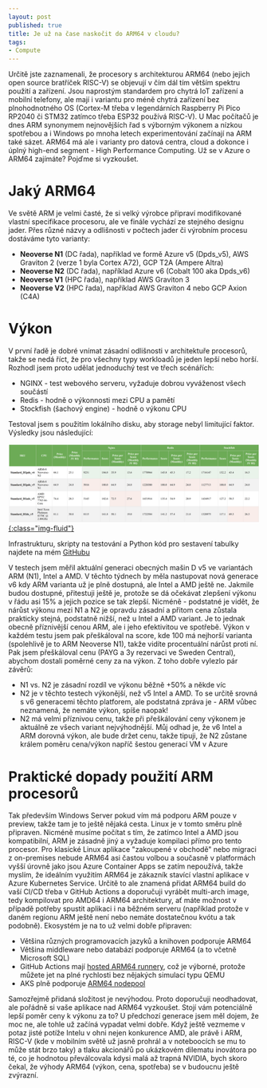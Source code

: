 ```yaml
---
layout: post
published: true
title: Je už na čase naskočit do ARM64 v cloudu?
tags:
- Compute
---
```

Určitě jste zaznamenali, že procesory s architekturou ARM64 (nebo jejich open source bratříček RISC-V) se objevují v čím dál tím větším spektru použití a zařízení. Jsou naprostým standardem pro chytrá IoT zařízení a mobilní telefony, ale mají i variantu pro méně chytrá zařízení bez plnohodnotného OS (Cortex-M třeba v legendárních Raspberry Pi Pico RP2040 či STM32 zatímco třeba ESP32 používá RISC-V). U Mac počítačů je dnes ARM synonymem nejnovějších řad s výborným výkonem a nízkou spotřebou a i Windows po mnoha letech experimentování začínají na ARM také sázet. ARM64 má ale i varianty pro datová centra, cloud a dokonce i úplný high-end segment - High Performance Computing. Už se v Azure o ARM64 zajímáte? Pojďme si vyzkoušet.

# Jaký ARM64
Ve světě ARM je velmi časté, že si velký výrobce připraví modifikované vlastní specifikace procesoru, ale ve finále vychází ze stejného designu jader. Přes různé názvy a odlišnosti v počtech jader či výrobním procesu dostáváme tyto varianty:
- **Neoverse N1** (DC řada), například ve formě Azure v5 (Dpds_v5), AWS Graviton 2 (verze 1 byla Cortex A72), GCP T2A (Ampere Altra)
- **Neoverse N2** (DC řada), například Azure v6 (Cobalt 100 aka Dpds_v6)
- **Neoverse V1** (HPC řada), například AWS Graviton 3
- **Neoverse V2** (HPC řada), například AWS Graviton 4 nebo GCP Axion (C4A)

# Výkon
V první řadě je dobré vnímat zásadní odlišnosti v architektuře procesorů, takže se nedá říct, že pro všechny typy workloadů je jeden lepší nebo horší. Rozhodl jsem proto udělat jednoduchý test ve třech scénářích:
- NGINX - test webového serveru, vyžaduje dobrou vyváženost všech součástí
- Redis - hodně o výkonnosti mezi CPU a pamětí
- Stockfish (šachový engine) - hodně o výkonu CPU

Testoval jsem s použitím lokálního disku, aby storage nebyl limitující faktor. Výsledky jsou následující:

[![](/images/2024/2024-11-04-06-33-23.png){:class="img-fluid"}](/images/2024/2024-11-04-06-33-23.png)

Infrastrukturu, skripty na testování a Python kód pro sestavení tabulky najdete na mém [GitHubu](https://github.com/tkubica12/azure-vm-benchmarking)

V testech jsem měřil aktuální generaci obecných mašin D v5 ve variantách ARM (N1), Intel a AMD. V těchto týdnech by měla nastupovat nová generace v6 kdy ARM varianta už je plně dostupná, ale Intel a AMD ještě ne. Jakmile budou dostupné, přitestuji ještě je, protože se dá očekávat zlepšení výkonu v řádu asi 15% a jejich pozice se tak zlepší. Nicméně - podstatné je vidět, že nárůst výkonu mezi N1 a N2 je opravdu zásadní a přitom cena zůstala prakticky stejná, podstatně nižší, než u Intel a AMD variant. Je to jednak obecně příznivější cenou ARM, ale i jeho efektivitou ve spotřebě. Výkon v každém testu jsem pak přeškáloval na score, kde 100 má nejhorší varianta (spolehlivě je to ARM Neoverse N1), takže vidíte procentuální nárůst proti ní. Pak jsem přeškáloval cenu (PAYG a 3y rezervaci ve Sweden Central), abychom dostali poměrné ceny za na výkon. Z toho dobře vylezlo pár závěrů:
- N1 vs. N2 je zásadní rozdíl ve výkonu běžně +50% a někde víc
- N2 je v těchto testech výkonější, než v5 Intel a AMD. To se určitě srovná s v6 generacemi těchto platforem, ale podstatná zpráva je - ARM vůbec neznamená, že nemáte výkon, spíše naopak!
- N2 má velmi příznivou cenu, takže při přeškálování ceny výkonem je aktuálně ze všech variant nejvýhodnější. Můj odhad je, že v6 Intel a ARM dorovná výkon, ale bude držet cenu, takže tipuji, že N2 zůstane králem poměru cena/výkon napříč šestou generací VM v Azure

# Praktické dopady použití ARM procesorů
Tak především Windows Server pokud vím má podporu ARM pouze v preview, takže tam je to ještě nějaká cesta. Linux je v tomto směru plně připraven. Nicméně musíme počítat s tím, že zatímco Intel a AMD jsou kompatibilní, ARM je zásadně jiný a vyžaduje kompilaci přímo pro tento procesor. Pro klasické Linux aplikace "zakoupené v obchodě" nebo migraci z on-premises nebude ARM64 asi častou volbou a současně v platformách vyšší úrovně jako jsou Azure Container Apps se zatím nepoužívá, takže myslím, že ideálním využitím ARM64 je zákazník stavící vlastní aplikace v Azure Kubernetes Service. Určitě to ale znamená přidat ARM64 build do vaší CI/CD třeba v GitHub Actions a doporučuji vyrábět multi-arch image, tedy kompilovat pro AMD64 i ARM64 architektury, ať máte možnost v případě potřeby spustit aplikaci i na běžném serveru (například protože v daném regionu ARM ještě není nebo nemáte dostatečnou kvótu a tak podobně). Ekosystém je na to už velmi dobře připraven:
- Většina různých programovacích jazyků a knihoven podporuje ARM64
- Většina middleware nebo databází podporuje ARM64 (a to včetně Microsoft SQL)
- GitHub Actions mají [hosted ARM64 runnery](https://github.blog/news-insights/product-news/arm64-on-github-actions-powering-faster-more-efficient-build-systems/), což je výborné, protože můžete jet na plné rychlosti bez nějakých simulací typu QEMU
- AKS plně podporuje [ARM64 nodepool](https://learn.microsoft.com/en-us/azure/aks/create-node-pools#add-an-arm64-node-pool)

Samozřejmě přidaná složitost je nevýhodou. Proto doporučuji neodhadovat, ale pořádně si vaše aplikace nad ARM64 vyzkoušet. Stojí vám potenciálně lepší poměr ceny k výkonu za to? U předchozí generace jsem měl dojem, že moc ne, ale tohle už začíná vypadat velmi dobře. Když ještě vezmeme v potaz jisté potíže Intelu v ohni nejen konkurence AMD, ale právě i ARM, RISC-V (kde v mobilním světě už jasně prohrál a v noteboocích se mu to může stát brzo taky) a tlaku akcionářů po ukázkovém dilematu inovátora po té, co je hodnotou převálcovala kdysi malá až trapná NVIDIA, bych skoro čekal, že výhody ARM64 (výkon, cena, spotřeba) se v budoucnu ještě zvýrazní.